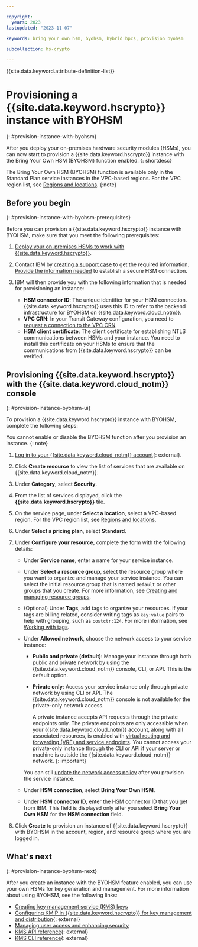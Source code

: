 ```yaml
---

copyright:
  years: 2023
lastupdated: "2023-11-07"

keywords: bring your own hsm, byohsm, hybrid hpcs, provision byohsm

subcollection: hs-crypto

---
```


{{site.data.keyword.attribute-definition-list}}

# Provisioning a {{site.data.keyword.hscrypto}} instance with BYOHSM
{: #provision-instance-with-byohsm}

After you deploy your on-premises hardware security modules (HSMs), you can now start to provision a {{site.data.keyword.hscrypto}} instance with the Bring Your Own HSM (BYOHSM) function enabled.
{: shortdesc}

The Bring Your Own HSM (BYOHSM) function is available only in the Standard Plan service instances in the VPC-based regions. For the VPC region list, see [Regions and locations](/docs/hs-crypto?topic=hs-crypto-regions#available-regions).
{:note}

## Before you begin
{: #provision-instance-with-byohsm-prerequisites}

Before you can provision a {{site.data.keyword.hscrypto}} instance with BYOHSM, make sure that you meet the following prerequisites:

1. [Deploy your on-premises HSMs to work with {{site.data.keyword.hscrypto}}](/docs/hs-crypto?topic=hs-crypto-deploy-hsm-for-byohsm).
1. Contact IBM by [creating a support case](/docs/get-support?topic=get-support-open-case) to get the required information. [Provide the information needed](/docs/hs-crypto?topic=hs-crypto-deploy-hsm-for-byohsm#deploy-byohsm-prepare-info) to establish a secure HSM connection. 
1. IBM will then provide you with the following information that is needed for provisioning an instance:

    - **HSM connector ID**: The unique identifier for your HSM connection. {{site.data.keyword.hscrypto}} uses this ID to refer to the backend infrastructure for BYOHSM on {{site.data.keyword.cloud_notm}}.
    - **VPC CRN**: In your Transit Gateway configuration, you need to [request a connection to the VPC CRN](/docs/transit-gateway?topic=transit-gateway-adding-cross-account-connections&interface=ui).
    - **HSM client certificate**: The client certificate for establishing NTLS communications between HSMs and your instance. You need to install this certificate on your HSMs to ensure that the communications from {{site.data.keyword.hscrypto}} can be verified.

## Provisioning {{site.data.keyword.hscrypto}} with the {{site.data.keyword.cloud_notm}} console
{: #provision-instance-byohsm-ui}

To provision a {{site.data.keyword.hscrypto}} instance with BYOHSM, complete the following steps:

You cannot enable or disable the BYOHSM function after you provision an instance.
{: note}

1. [Log in to your {{site.data.keyword.cloud_notm}} account](https://cloud.ibm.com/login){: external}.
1. Click **Create resource** to view the list of services that are available on {{site.data.keyword.cloud_notm}}.
1. Under **Category**, select **Security**.
1. From the list of services displayed, click the **{{site.data.keyword.hscrypto}}** tile.
1. On the service page, under **Select a location**, select a VPC-based region. For the VPC region list, see [Regions and locations](/docs/hs-crypto?topic=hs-crypto-regions#available-regions).
1. Under **Select a pricing plan**, select **Standard**.
1. Under **Configure your resource**, complete the form with the following details:

    - Under **Service name**, enter a name for your service instance.
    - Under **Select a resource group**, select the resource group where you want to organize and manage your service instance. You can select the initial resource group that is named `Default` or other groups that you create. For more information, see [Creating and managing resource groups](/docs/account?topic=account-rgs).
    - (Optional) Under **Tags**, add tags to organize your resources. If your tags are billing related, consider writing tags as `key:value` pairs to help with grouping, such as `costctr:124`. For more information, see [Working with tags](/docs/account?topic=account-tag).
    - Under **Allowed network**, choose the network access to your service instance:

        - **Public and private (default)**: Manage your instance through both public and private network by using the {{site.data.keyword.cloud_notm}} console, CLI, or API. This is the default option.
        - **Private only**: Access your service instance only through private network by using CLI or API. The {{site.data.keyword.cloud_notm}} console is not available for the private-only network access.

            A private instance accepts API requests through the private endpoints only. The private endpoints are only accessible when your {{site.data.keyword.cloud_notm}} account, along with all associated resources, is enabled with [virtual routing and forwarding (VRF) and service endpoints](/docs/account?topic=account-vrf-service-endpoint). You cannot access your private-only instance through the CLI or API if your server or machine is outside the {{site.data.keyword.cloud_notm}} network.
            {: important}

        You can still [update the network access policy](/docs/hs-crypto?topic=hs-crypto-managing-network-access-policies) after you provision the service instance.

    - Under **HSM connection**, select **Bring Your Own HSM**.
    - Under **HSM connector ID**, enter the HSM connector ID that you get from IBM. This field is displayed only after you select **Bring Your Own HSM** for the **HSM connection** field.

1. Click **Create** to provision an instance of {{site.data.keyword.hscrypto}} with BYOHSM in the account, region, and resource group where you are logged in.

## What's next
{: #provision-instance-byohsm-next}

After you create an instance with the BYOHSM feature enabled, you can use your own HSMs for key generation and management. For more information about using BYOHSM, see the following links:

- [Creating key management service (KMS) keys](/docs/hs-crypto?topic=hs-crypto-create-root-keys)
- [Configuring KMIP in {{site.data.keyword.hscrypto}} for key management and distribution](/docs/hs-crypto?topic=hs-crypto-tutorial-kmip-vmware){: external}
- [Managing user access and enhancing security](/docs/hs-crypto?topic=hs-crypto-manage-access)
- [KMS API reference](/apidocs/hs-crypto){: external}
- [KMS CLI reference](/docs/hs-crypto?topic=hs-crypto-hpcs-cli-plugin#kp-cli-plugin){: external}
